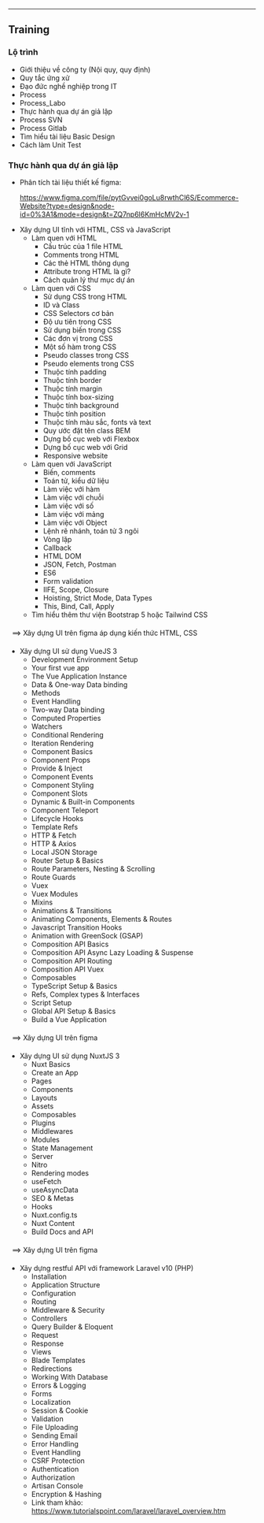 <hr>
<h2>Training</h2>
<h3>Lộ trình</h3>
<ul>
<li>Giới thiệu về công ty (Nội quy, quy định)</li>
<li>Quy tắc ứng xử</li>
<li>Đạo đức nghề nghiệp trong IT</li>
<li>Process</li>
<li>Process_Labo</li>
<li>Thực hành qua dự án giả lập </li>
<li>Process SVN </li>
<li>Process Gitlab </li>
<li>Tìm hiểu tài liệu Basic Design </li>
<li>Cách làm Unit Test </li>
</ul>
<h3>Thực hành qua dự án giả lập</h3>
<ul>
    <li>
        Phân tích tài liệu thiết kế figma: 

https://www.figma.com/file/pytGvvei0goLu8rwthCl6S/Ecommerce-Website?type=design&node-id=0%3A1&mode=design&t=ZQ7np6l6KmHcMV2v-1
    </li>
    <li>
        Xây dựng UI tĩnh với HTML, CSS và JavaScript 
        <ul>
            <li>
                Làm quen với HTML
                <ul>
                    <li>Cấu trúc của 1 file HTML</li>
                    <li>Comments trong HTML </li>
                    <li>Các thẻ HTML thông dụng </li>
                    <li>Attribute trong HTML là gì?</li>
                    <li>Cách quản lý thư mục dự án </li>
                </ul>
            </li>
            <li>
                Làm quen với CSS
                <ul>
                    <li>Sử dụng CSS trong HTML </li>
                    <li>ID và Class </li>
                    <li>CSS Selectors cơ bản </li>
                    <li>Độ ưu tiên trong CSS </li>
                    <li>Sử dụng biến trong CSS</li>
                    <li>Các đơn vị trong CSS </li>
                    <li>Một số hàm trong CSS </li>
                    <li>Pseudo classes trong CSS </li>
                    <li>Pseudo elements trong CSS </li>
                    <li>Thuộc tính padding </li>
                    <li>Thuộc tính border </li>
                    <li>Thuộc tính margin </li>
                    <li>Thuộc tính box-sizing</li>
                    <li>Thuộc tính background</li>
                    <li>Thuộc tính position</li>
                    <li>Thuộc tính màu sắc, fonts và text</li>
                    <li>Quy ước đặt tên class BEM</li>
                    <li>Dựng bố cục web với Flexbox</li>
                    <li>Dựng bố cục web với Grid</li>
                    <li>Responsive website</li>
                </ul>
            </li>
            <li>
                Làm quen với JavaScript
                <ul>
                    <li>Biến, comments </li>
                    <li>Toán tử, kiểu dữ liệu </li>
                    <li>Làm việc với hàm</li>
                    <li>Làm việc với chuỗi</li>
                    <li>Làm việc với số</li>
                    <li>Làm việc với mảng</li>
                    <li>Làm việc với Object</li>
                    <li>Lệnh rẽ nhánh, toán tử 3 ngôi</li>
                    <li>Vòng lặp</li>
                    <li>Callback</li>
                    <li>HTML DOM</li>
                    <li>JSON, Fetch, Postman</li>
                    <li>ES6</li>
                    <li>Form validation</li>
                    <li>IIFE, Scope, Closure</li>
                    <li>Hoisting, Strict Mode, Data Types</li>
                    <li>This, Bind, Call, Apply</li>
                </ul>
            </li>
            <li>
                Tìm hiểu thêm thư viện Bootstrap 5 hoặc Tailwind CSS 
            </li>
            <li style="list-style-type: none; margin: 20px 0 20px -40px;">
                ==> Xây dựng UI trên figma áp dụng kiến thức HTML, CSS 
            </li>
        </ul>
    </li>
    <li>
        Xây dựng UI sử dụng VueJS 3
        <ul>
            <li>Development Environment Setup</li>
            <li>Your first vue app</li>
            <li>The Vue Application Instance</li>
            <li>Data & One-way Data binding</li>
            <li>Methods</li>
            <li>Event Handling</li>
            <li>Two-way Data binding</li>
            <li>Computed Properties</li>
            <li>Watchers</li>
            <li>Conditional Rendering</li>
            <li>Iteration Rendering</li>
            <li>Component Basics</li>
            <li>Component Props</li>
            <li>Provide & Inject</li>
            <li>Component Events</li>
            <li>Component Styling</li>
            <li>Component Slots</li>
            <li>Dynamic & Built-in Components</li>
            <li>Component Teleport</li>
            <li>Lifecycle Hooks</li>
            <li>Template Refs</li>
            <li>HTTP & Fetch</li>
            <li>HTTP & Axios</li>
            <li>Local JSON Storage</li>
            <li>Router Setup & Basics</li>
            <li>Route Parameters, Nesting & Scrolling</li>
            <li>Route Guards</li>
            <li>Vuex</li>
            <li>Vuex Modules</li>
            <li>Mixins</li>
            <li>Animations & Transitions</li>
            <li>Animating Components, Elements & Routes</li>
            <li>Javascript Transition Hooks</li>
            <li>Animation with GreenSock (GSAP)</li>
            <li>Composition API Basics</li>
            <li>Composition API Async Lazy Loading & Suspense</li>
            <li>Composition API Routing</li>
            <li>Composition API Vuex</li>
            <li>Composables</li>
            <li>TypeScript Setup & Basics</li>
            <li>Refs, Complex types & Interfaces</li>
            <li>Script Setup</li>
            <li>Global API Setup & Basics</li>
            <li>Build a Vue Application</li>
            <li style="list-style-type: none; margin: 20px 0 20px -40px;">
                ==> Xây dựng UI trên figma
            </li>
        </ul>
    </li>
    <li>
        Xây dựng UI sử dụng NuxtJS 3
        <ul>
            <li>Nuxt Basics</li>
            <li>Create an App</li>
            <li>Pages</li>
            <li>Components</li>
            <li>Layouts</li>
            <li>Assets</li>
            <li>Composables</li>
            <li>Plugins</li>
            <li>Middlewares</li>
            <li>Modules</li>
            <li>State Management</li>
            <li>Server</li>
            <li>Nitro</li>
            <li>Rendering modes</li>
            <li>useFetch</li>
            <li>useAsyncData</li>
            <li>SEO & Metas</li>
            <li>Hooks</li>
            <li>Nuxt.config.ts</li>
            <li>Nuxt Content</li>
            <li>Build Docs and API</li>
            <li style="list-style-type: none; margin: 20px 0 20px -40px;">
                ==> Xây dựng UI trên figma
            </li>
        </ul>
    </li>
    <li>
        Xây dựng restful API với framework Laravel v10 (PHP)
        <ul>
            <li>Installation</li>
            <li>Application Structure</li>
            <li>Configuration</li>
            <li>Routing</li>
            <li>Middleware & Security</li>
            <li>Controllers</li>
            <li>Query Builder & Eloquent</li>
            <li>Request</li>
            <li>Response</li>
            <li>Views</li>
            <li>Blade Templates</li>
            <li>Redirections</li>
            <li>Working With Database</li>
            <li>Errors & Logging</li>
            <li>Forms</li>
            <li>Localization</li>
            <li>Session & Cookie</li>
            <li>Validation</li>
            <li>File Uploading</li>
            <li>Sending Email</li>
            <li>Error Handling</li>
            <li>Event Handling</li>
            <li>CSRF Protection</li>
            <li>Authentication</li>
            <li>Authorization</li>
            <li>Artisan Console</li>
            <li>Encryption & Hashing</li>
            <li>Link tham khảo: https://www.tutorialspoint.com/laravel/laravel_overview.htm </li>
        </ul>
    </li>
</ul>









